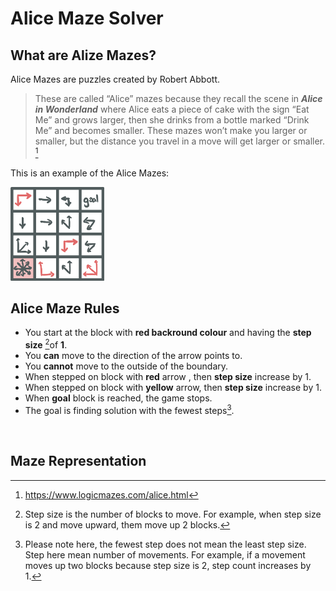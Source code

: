 # Alice Maze Solver

## What are Alize Mazes?

Alice Mazes are puzzles created by Robert Abbott. 

> These are called “Alice” mazes because they recall the scene in ***Alice in Wonderland*** where Alice eats a piece of cake with the sign “Eat Me” and grows larger, then she drinks from a bottle marked “Drink Me” and becomes smaller. These mazes won’t make you larger or smaller, but the distance you travel in a move will get larger or smaller. [^1]

This is an example of the Alice Mazes:

<img src="Examples/example_maze.png" alt="Alice Maze Example" width="150" height="150">

[^1]: https://www.logicmazes.com/alice.html

## Alice Maze Rules

- You start at the block with **red backround colour** and having the **step size** [^2]of **1**.
- You **can** move to the direction of the arrow points to.
- You **cannot** move to the outside of the boundary.
- When stepped on block with **red** arrow , then **step size** increase by 1.
- When stepped on block with **yellow** arrow, then **step size** increase by 1.
- When **goal** block is reached, the game stops.
- The goal is finding solution with the fewest steps[^3].

​	

[^2]: Step size is the number of blocks to move. For example, when step size is 2 and move upward, them move up 2 blocks. 
[^3]: Please note here, the fewest step does not mean the least step size. Step here mean number of movements. For example, if a movement moves up two blocks because step size is 2, step count increases by 1. 



## Maze Representation

